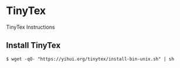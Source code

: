 # TinyTex
TinyTex Instructions

## Install TinyTex
```
$ wget -qO- "https://yihui.org/tinytex/install-bin-unix.sh" | sh
```
